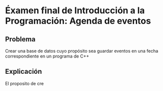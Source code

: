 # Éxamen final de Introducción a la Programación: Agenda de eventos

## Problema
Crear una base de datos cuyo propósito sea guardar eventos en una fecha correspondiente en un programa de C++

## Explicación
El proposito de cre

